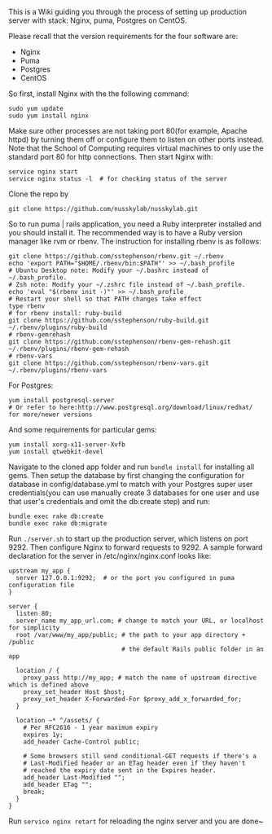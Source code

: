 This is a Wiki guiding you through the process of setting up production server with stack: Nginx, puma, Postgres on CentOS.

Please recall that the version requirements for the four software are:
* Nginx
* Puma
* Postgres
* CentOS 

So first, install Nginx with the the following command:
```
sudo yum update
sudo yum install nginx
```

Make sure other processes are not taking port 80(for example, Apache httpd) by turning them off or configure them to listen on other ports instead. Note that the School of Computing requires virtual machines to only use the standard port 80 for http connections. Then start Nginx with:
```
service nginx start
service nginx status -l  # for checking status of the server
```

Clone the repo by
```
git clone https://github.com/nusskylab/nusskylab.git
```

So to run puma | rails application, you need a Ruby interpreter installed and you should install it. The recommended way is to have a Ruby version manager like rvm or rbenv. The instruction for installing rbenv is as follows:
```
git clone https://github.com/sstephenson/rbenv.git ~/.rbenv
echo 'export PATH="$HOME/.rbenv/bin:$PATH"' >> ~/.bash_profile
# Ubuntu Desktop note: Modify your ~/.bashrc instead of ~/.bash_profile.
# Zsh note: Modify your ~/.zshrc file instead of ~/.bash_profile.
echo 'eval "$(rbenv init -)"' >> ~/.bash_profile
# Restart your shell so that PATH changes take effect
type rbenv
# for rbenv install: ruby-build
git clone https://github.com/sstephenson/ruby-build.git ~/.rbenv/plugins/ruby-build
# rbenv-gemrehash
git clone https://github.com/sstephenson/rbenv-gem-rehash.git ~/.rbenv/plugins/rbenv-gem-rehash
# rbenv-vars
git clone https://github.com/sstephenson/rbenv-vars.git ~/.rbenv/plugins/rbenv-vars
```

For Postgres:
```
yum install postgresql-server
# Or refer to here:http://www.postgresql.org/download/linux/redhat/ for more/newer versions
```

And some requirements for particular gems:
```
yum install xorg-x11-server-Xvfb
yum install qtwebkit-devel
```

Navigate to the cloned app folder and run <code>bundle install</code> for installing all gems.
Then setup the database by first changing the configuration for database in config/database.yml to match with your Postgres super user credentials(you can use manually create 3 databases for one user and use that user's credentials and omit the db:create step) and run:
```
bundle exec rake db:create
bundle exec rake db:migrate
```

Run <code>./server.sh</code> to start up the production server, which listens on port 9292. Then configure Nginx to forward requests to 9292. A sample forward declaration for the server in /etc/nginx/nginx.conf looks like:
```
upstream my_app {
  server 127.0.0.1:9292;  # or the port you configured in puma configuration file
}

server {
  listen 80;
  server_name my_app_url.com; # change to match your URL, or localhost for simplicity
  root /var/www/my_app/public; # the path to your app directory + /public
                               # the default Rails public folder in an app

  location / {
    proxy_pass http://my_app; # match the name of upstream directive which is defined above
    proxy_set_header Host $host;
    proxy_set_header X-Forwarded-For $proxy_add_x_forwarded_for;
  }

  location ~* ^/assets/ {
    # Per RFC2616 - 1 year maximum expiry
    expires 1y;
    add_header Cache-Control public;

    # Some browsers still send conditional-GET requests if there's a
    # Last-Modified header or an ETag header even if they haven't
    # reached the expiry date sent in the Expires header.
    add_header Last-Modified "";
    add_header ETag "";
    break;
  }
}
```

Run <code>service nginx retart</code> for reloading the nginx server and you are done~

